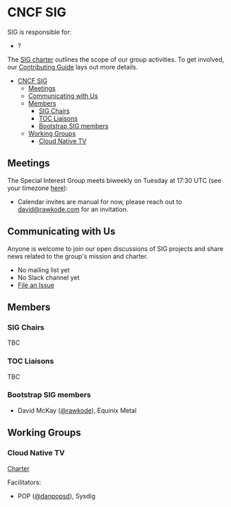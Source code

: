 # CNCF SIG <T>

SIG <T> is responsible for:

- ?

The [SIG <T> charter](/CHARTER.md) outlines the scope of our group activities. To get involved, our [Contributing Guide](/CONTRIBUTING.md) lays out more details.

- [CNCF SIG <T>](#cncf-sig-t)
  - [Meetings](#meetings)
  - [Communicating with Us](#communicating-with-us)
  - [Members](#members)
    - [SIG Chairs](#sig-chairs)
    - [TOC Liaisons](#toc-liaisons)
    - [Bootstrap SIG members](#bootstrap-sig-members)
  - [Working Groups](#working-groups)
    - [Cloud Native TV](#cloud-native-tv)

## Meetings

The <T> Special Interest Group meets biweekly on Tuesday at
17:30 UTC (see your timezone [here](https://time.is/compare/1730_09_Mar_2021_in_UTC)):

- Calendar invites are manual for now, please reach out to david@rawkode.com for an invitation.

## Communicating with Us

Anyone is welcome to join our open discussions of SIG <T>
projects and share news related to the group's mission and charter.

- No mailing list yet
- No Slack channel yet
- [File an Issue](https://github.com/cncf/cloudnativetv)

## Members

### SIG Chairs

TBC

### TOC Liaisons

TBC

### Bootstrap SIG members

- David McKay ([@rawkode](https://github.com/rawkode)), Equinix Metal
## Working Groups

### Cloud Native TV

[Charter](/wg-tv/README.md)

Facilitators:

- POP ([@danpopsd](https://github.com/danpopsd)), Sysdig
